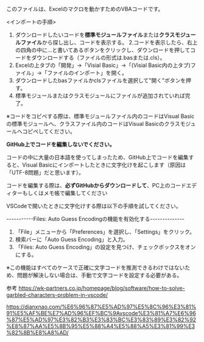 このファイルは、Excelのマクロを動かすためのVBAコードです。

<インポートの手順>
1. ダウンロードしたいコードを**標準モジュールファイル**または**クラスモジュールファイル**から探し出し、コードを表示する。
2.コードを表示したら、右上の四角の中に...と書いてあるボタンをクリックし、ダウンロードを押してコードをダウンロードする（ファイルの形式は.basまたは.cls）。
3. Excelの上タブの「開発」→「Visial Basic」→「(Visial Basic内の上タブ)ファイル」→「ファイルのインポート」を開く。
4. ダウンロードしたbasファイルかclsファイルを選択して"開く"ボタンを押す。
5. 標準モジュールまたはクラスモジュールにファイルが追加されていれば完了。

※コードをコピペする際は、標準モジュールファイル内のコードはVisual Basicの標準モジュールへ、クラスファイル内のコードはVisual Basicのクラスモジュールへコピペしてください。


**GitHub上でコードを編集しないでください。**

コードの中に大量の日本語を使ってしまったため、GitHub上でコードを編集すると、Visual Basicにインポートしたときに文字化けを起こします（原因は「UTF-8問題」だと思います）。


コードを編集する際は、**必ずGitHubからダウンロードして**、PC上のコードエディターもしくはメモ帳で編集してください


VSCodeで開いたときに文字化けする際は以下の手順を試してください。

-----------Files: Auto Guess Encodingの機能を有効化する--------------
1. 「File」メニューから「Preferences」を選択し、「Settings」をクリック。
2. 検索バーに「Auto Guess Encoding」と入力。
3. 「Files: Auto Guess Encoding」の設定を見つけ、チェックボックスをオンにする。

※この機能はすべてのケースで正確に文字コードを推測できるわけではないため、問題が解決しない場合は、手動で文字コードを設定する必要がある。

参考
https://wk-partners.co.jp/homepage/blog/software/how-to-solve-garbled-characters-problem-in-vscode/

https://dianxnao.com/%E6%96%87%E5%AD%97%E5%8C%96%E3%81%91%E5%AF%BE%E7%AD%96%EF%BC%9Avscode%E3%81%A7%E6%96%87%E5%AD%97%E3%82%B3%E3%83%BC%E3%83%89%E3%82%92%E8%87%AA%E5%8B%95%E5%88%A4%E5%88%A5%E3%81%99%E3%82%8B%E8%A8%AD/

